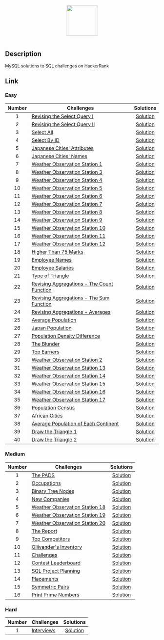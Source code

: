 <p align="center">  
	<br>
	<a href="https://www.hackerrank.com/domains/sql">
        <img height=100 src="https://hrcdn.net/community-frontend/assets/brand/logo-new-white-green-a5cb16e0ae.svg"> 
    </a>
    <br>
    <br>
</p>

## Description
MySQL solutions to SQL challenges on HackerRank

## Link

### Easy

| Number | Challenges | Solutions |
|:------:|------------|:---------:|
| 1 |  [Revising the Select Query I](https://www.hackerrank.com/challenges/revising-the-select-query/problem) | [Solution](1_Easy/Revising%20the%20Select%20Query%20I.sql)
| 2 |  [Revising the Select Query II](https://www.hackerrank.com/challenges/revising-the-select-query-2/problem) | [Solution](1_Easy/Revising%20the%20Select%20Query%20II.sql)
| 3 |  [Select All](https://www.hackerrank.com/challenges/select-all-sql/problem) | [Solution](1_Easy/Select%2020All.sql)
| 4 |  [Select By ID](https://www.hackerrank.com/challenges/select-by-id/problem) | [Solution](1_Easy/Select%20By%20ID.sql)
| 5 |  [Japanese Cities' Attributes](https://www.hackerrank.com/challenges/japanese-cities-attributes/problem) | [Solution](1_Easy/Japanese%20Cities'%20Attributes.sql)
| 6 |  [Japanese Cities' Names](https://www.hackerrank.com/challenges/japanese-cities-name/problem) | [Solution](1_Easy/Japanese%20Cities'%20Names.sql)
| 7 |  [Weather Observation Station 1](https://www.hackerrank.com/challenges/weather-observation-station-1/problem) | [Solution](1_Easy/Weather%20Observation%20Station%201.sql)
| 8 |  [Weather Observation Station 3](https://www.hackerrank.com/challenges/weather-observation-station-3/problem) | [Solution](1_Easy/Weather%20Observation%20Station%203.sql)
| 9 |  [Weather Observation Station 4](https://www.hackerrank.com/challenges/weather-observation-station-4/problem) | [Solution](1_Easy/Weather%20Observation%20Station%204.sql)
| 10 | [Weather Observation Station 5](https://www.hackerrank.com/challenges/weather-observation-station-5/problem) | [Solution](1_Easy/Weather%20Observation%20Station%205.sql)
| 11 | [Weather Observation Station 6](https://www.hackerrank.com/challenges/weather-observation-station-6/problem) | [Solution](1_Easy/Weather%20Observation%20Station%206.sql)
| 12 | [Weather Observation Station 7](https://www.hackerrank.com/challenges/weather-observation-station-7/problem) | [Solution](1_Easy/Weather%20Observation%20Station%207.sql)
| 13 | [Weather Observation Station 8](https://www.hackerrank.com/challenges/weather-observation-station-8/problem) | [Solution](1_Easy/Weather%20Observation%20Station%208.sql)
| 14 | [Weather Observation Station 9](https://www.hackerrank.com/challenges/weather-observation-station-9/problem) | [Solution](1_Easy/Weather%20Observation%20Station%209.sql)
| 15 | [Weather Observation Station 10](https://www.hackerrank.com/challenges/weather-observation-station-10/problem) | [Solution](1_Easy/Weather%20Observation%20Station%2010.sql)
| 16 | [Weather Observation Station 11](https://www.hackerrank.com/challenges/weather-observation-station-11/problem) | [Solution](1_Easy/Weather%20Observation%20Station%2011.sql)
| 17 | [Weather Observation Station 12](https://www.hackerrank.com/challenges/weather-observation-station-12/problem) | [Solution](1_Easy/Weather%20Observation%20Station%2012.sql)
| 18 | [Higher Than 75 Marks](https://www.hackerrank.com/challenges/more-than-75-marks/problem) | [Solution](1_Easy/Higher%20Than%2075%20Marks.sql)
| 19 | [Employee Names](https://www.hackerrank.com/challenges/name-of-employees/problem) | [Solution](1_Easy/Employee%20Names.sql)
| 20 | [Employee Salaries](https://www.hackerrank.com/challenges/salary-of-employees/problem) | [Solution](1_Easy/Employee%20Salaries.sql)
| 21 | [Type of Triangle](https://www.hackerrank.com/challenges/what-type-of-triangle/problem) | [Solution](1_Easy/Type%20of%20Triangle.sql) |
| 22 | [Revising Aggregations - The Count Function](https://www.hackerrank.com/challenges/revising-aggregations-the-count-function/problem) | [Solution](1_Easy/Revising%20Aggregations%20-%20The%20Count%20Function.sql) | 
| 23 | [Revising Aggregations - The Sum Function](https://www.hackerrank.com/challenges/revising-aggregations-sum/problem) | [Solution](1_Easy/Revising/Revising%20Aggregations%20-%20The%20Sum%20Function.sql)                    |
| 24 | [Revising Aggregations - Averages](https://www.hackerrank.com/challenges/revising-aggregations-the-average-function/problem) | [Solution](1_Easy/Revising%20Aggregations%20-%20Averages.sql)      
| 25 | [Average Population](https://www.hackerrank.com/challenges/average-population/problem) | [Solution](1_Easy/Average%20Population.sql)                                                                               |
| 26 | [Japan Population](https://www.hackerrank.com/challenges/japan-population/problem) | [Solution](1_Easy/Japan%20Population.sql)                                                                                     |
| 27 | [Population Density Difference](https://www.hackerrank.com/challenges/population-density-difference/problem) | [Solution](1_Easy/Population%20Density%20Difference.sql)                                            |
| 28 | [The Blunder](https://www.hackerrank.com/challenges/the-blunder/problem) | [Solution](1_Easy/The%20Blunder.sql)  
| 29 | [Top Earners](https://www.hackerrank.com/challenges/earnings-of-employees/problem) | [Solution](1_Easy/Top%20Earners.sql) |         
| 30 | [Weather Observation Station 2](https://www.hackerrank.com/challenges/weather-observation-station-2/problem) | [Solution](1_Easy/Weather%20Observation%20Station%202.sql) |
| 31 | [Weather Observation Station 13](https://www.hackerrank.com/challenges/weather-observation-station-13/problem) | [Solution](1_Easy/Weather%20Observation%20Station%2013.sql) |
| 32 | [Weather Observation Station 14](https://www.hackerrank.com/challenges/weather-observation-station-14/problem) | [Solution](1_Easy/Weather%20Observation%20Station%2014.sql) |
| 33 | [Weather Observation Station 15](https://www.hackerrank.com/challenges/weather-observation-station-15/problem) | [Solution](1_Easy/Weather%20Observation%20Station%2015.sql) |
| 34 | [Weather Observation Station 16](https://www.hackerrank.com/challenges/weather-observation-station-16/problem) | [Solution](1_Easy/Weather%20Observation%20Station%2016.sql) |
| 35 | [Weather Observation Station 17](https://www.hackerrank.com/challenges/weather-observation-station-17/problem) | [Solution](1_Easy/Weather%20Observation%20Station%2017.sql) |
| 36 | [Population Census](https://www.hackerrank.com/challenges/asian-population/problem) | [Solution](1_Easy/Population%20Census.sql) |
| 37 | [African Cities](https://www.hackerrank.com/challenges/african-cities/problem) | [Solution](1_Easy/African%20Cities.sql) |
| 38 | [Average Population of Each Continent](https://www.hackerrank.com/challenges/average-population-of-each-continent/problem) | [Solution](1_Easy/Average%20Population%20of%20Each%20Continent.sql) |
| 39 | [Draw the Triangle 1](https://www.hackerrank.com/challenges/draw-the-triangle-1/problem) | [Solution](1_Easy/African%20Cities.sql) |
| 40 | [Draw the Triangle 2](https://www.hackerrank.com/challenges/draw-the-triangle-2/problem) | [Solution](1_EasyAverage%20Population%20of%20Each%20Continent.sql) |


### Medium

| Number | Challenges | Solutions |
|:------:|------------|:---------:|
| 1 |[The PADS](https://www.hackerrank.com/challenges/the-pads/problem) | [Solution](2_Medium/The%20PADS.sql) |
| 2 |[Occupations](https://www.hackerrank.com/challenges/occupations/problem) | [Solution](2_Medium/Occupations.sql) |
| 3 |[Binary Tree Nodes](https://www.hackerrank.com/challenges/binary-search-tree-1/problem) | [Solution](2_Medium/Binary%20Tree%20Nodes.sql)|
| 4 |[New Companies](https://www.hackerrank.com/challenges/the-company/problem) | [Solution](2_Medium/New%20Companies.sql) |
| 5| [Weather Observation Station 18](https://www.hackerrank.com/challenges/weather-observation-station-18/problem) | [Solution](2_Medium/Weather%20Observation%20Station%2018.sql) |
| 6| [Weather Observation Station 19](https://www.hackerrank.com/challenges/weather-observation-station-19/problem) | [Solution](2_Medium/Weather%20Observation%20Station%2019.sql) |
| 7| [Weather Observation Station 20](https://www.hackerrank.com/challenges/weather-observation-station-20/problem) | [Solution](2_Medium/Weather%20Observation%20Station%2020.sql) |
| 8 | [The Report](https://www.hackerrank.com/challenges/the-report/submissions/code/94188063) | [Solution](2_Medium/The%20Report.sql) |
| 9 | [Top Competitors](https://www.hackerrank.com/challenges/full-score/problem) | [Solution](2_Medium/Top%20Competitors.sql) |
| 10 | [Ollivander's Inventory](https://www.hackerrank.com/challenges/harry-potter-and-wands/problem) | [Solution](2_Medium/Ollivander's%20Inventory.sql) |
| 11 | [Challenges](https://www.hackerrank.com/challenges/challenges/problem) | [Solution](2_Medium/Challenges.sql) |
| 12 | [Contest Leaderboard](https://www.hackerrank.com/challenges/contest-leaderboard/problem) | [Solution](2_Medium/Contest%20Leaderboard.sql) |
| 13 | [SQL Project Planning](https://www.hackerrank.com/challenges/sql-projects/problem) | [Solution](2_Medium/SQL%20PROJECT%20PLANNING.sql) |
| 14 | [Placements](https://www.hackerrank.com/challenges/placements/problem) | [Solution](2_Medium/Placements.sql)       
| 15 | [Symmetric Pairs](https://www.hackerrank.com/challenges/placements/problem) | [Solution](2_Medium/Placements.sql)      
| 16 | [Print Prime Numbers](https://www.hackerrank.com/challenges/placements/problem) | [Solution](2_Medium/Print%20Prime%20Numbers.sql)      


### Hard

| Number | Challenges | Solutions |
|:------:|------------|:---------:|
| 1 | [Interviews](https://www.hackerrank.com/challenges/interviews/problem)             | [Solution](3_Hard/Interviews.sql)      



